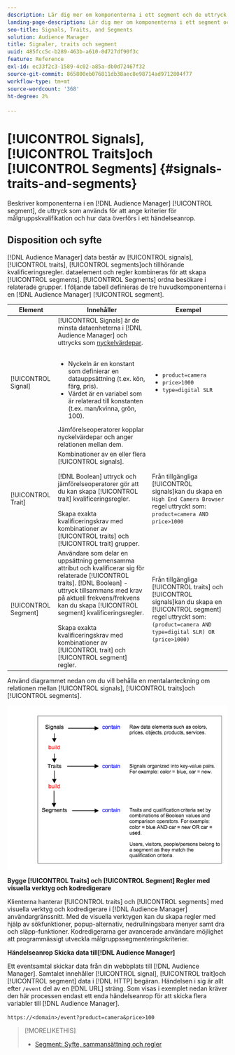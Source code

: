 ```yaml
---
description: Lär dig mer om komponenterna i ett segment och de uttryck som används för att ange kriterier för målgruppskvalificering. Du kan även hitta information om hur data överförs.
landing-page-description: Lär dig mer om komponenterna i ett segment och de uttryck som används för att ange kriterier för målgruppskvalificering. Du kan även hitta information om hur data överförs.
seo-title: Signals, Traits, and Segments
solution: Audience Manager
title: Signaler, traits och segment
uuid: 485fcc5c-b289-463b-a610-0d727df90f3c
feature: Reference
exl-id: ec33f2c3-1589-4c02-a85a-db0d72467f32
source-git-commit: 865800eb076811db38aec8e98714ad9712804f77
workflow-type: tm+mt
source-wordcount: '368'
ht-degree: 2%

---
```


# [!UICONTROL Signals], [!UICONTROL Traits]och [!UICONTROL Segments] {#signals-traits-and-segments}

Beskriver komponenterna i en [!DNL Audience Manager] [!UICONTROL segment], de uttryck som används för att ange kriterier för målgruppskvalifikation och hur data överförs i ett händelseanrop.

## Disposition och syfte

[!DNL Audience Manager] data består av [!UICONTROL signals], [!UICONTROL traits], [!UICONTROL segments]och tillhörande kvalificeringsregler. dataelement och regler kombineras för att skapa [!UICONTROL segments]. [!UICONTROL Segments] ordna besökare i relaterade grupper. I följande tabell definieras de tre huvudkomponenterna i en [!DNL Audience Manager] [!UICONTROL segment].

| Element | Innehåller | Exempel |
|---|---|---|
| [!UICONTROL Signal] | [!UICONTROL Signals] är de minsta dataenheterna i [!DNL Audience Manager] och uttrycks som [nyckelvärdepar](../reference/key-value-pairs-explained.md).<br><br><ul><li>Nyckeln är en konstant som definierar en datauppsättning (t.ex. kön, färg, pris).</li><li>Värdet är en variabel som är relaterad till konstanten (t.ex. man/kvinna, grön, 100).</li></ul>Jämförelseoperatorer kopplar nyckelvärdepar och anger relationen mellan dem. | <ul><li>`product=camera`</li><li>`price>1000`</li><li>`type=digital SLR`</li></ul> |
| [!UICONTROL Trait] | Kombinationer av en eller flera [!UICONTROL signals].<br><br> [!DNL Boolean] uttryck och jämförelseoperatorer gör att du kan skapa [!UICONTROL trait] kvalificeringsregler. <br><br>Skapa exakta kvalificeringskrav med kombinationer av [!UICONTROL traits] och [!UICONTROL trait] grupper. | Från tillgängliga [!UICONTROL signals]kan du skapa en `High End Camera Browser` regel uttryckt som: `product=camera AND price>1000` |
| [!UICONTROL Segment] | Användare som delar en uppsättning gemensamma attribut och kvalificerar sig för relaterade [!UICONTROL traits]. [!DNL Boolean] -uttryck tillsammans med krav på aktuell frekvens/frekvens kan du skapa [!UICONTROL segment] kvalificeringsregler.<br><br> Skapa exakta kvalificeringskrav med kombinationer av [!UICONTROL trait] och [!UICONTROL segment] regler. | Från tillgängliga [!UICONTROL traits] och [!UICONTROL signals]kan du skapa en [!UICONTROL segment] regel uttryckt som:`(product=camera AND type=digital SLR) OR (price>1000)` |

Använd diagrammet nedan om du vill behålla en mentalanteckning om relationen mellan [!UICONTROL signals], [!UICONTROL traits]och [!UICONTROL segments].

![](assets/signals-traits-segments.png)

**Bygge [!UICONTROL Traits] och [!UICONTROL Segment] Regler med visuella verktyg och kodredigerare**

Klienterna hanterar [!UICONTROL traits] och [!UICONTROL segments] med visuella verktyg och kodredigerare i [!DNL Audience Manager] användargränssnitt. Med de visuella verktygen kan du skapa regler med hjälp av sökfunktioner, popup-alternativ, nedrullningsbara menyer samt dra och släpp-funktioner. Kodredigerarna ger avancerade användare möjlighet att programmässigt utveckla målgruppssegmenteringskriterier.

**Händelseanrop Skicka data till[!DNL Audience Manager]**

Ett eventsamtal skickar data från din webbplats till [!DNL Audience Manager]. Samtalet innehåller [!UICONTROL signal], [!UICONTROL trait]och [!UICONTROL segment] data i [!DNL HTTP] begäran. Händelsen i sig är allt efter `/event` del av en [!DNL URL] sträng. Som visas i exemplet nedan kräver den här processen endast ett enda händelseanrop för att skicka flera variabler till [!DNL Audience Manager].

`https://<domain>/event?product=camera&price>100`

>[!MORELIKETHIS]
>
>* [Segment: Syfte, sammansättning och regler](../features/segments/segments-purpose.md)

